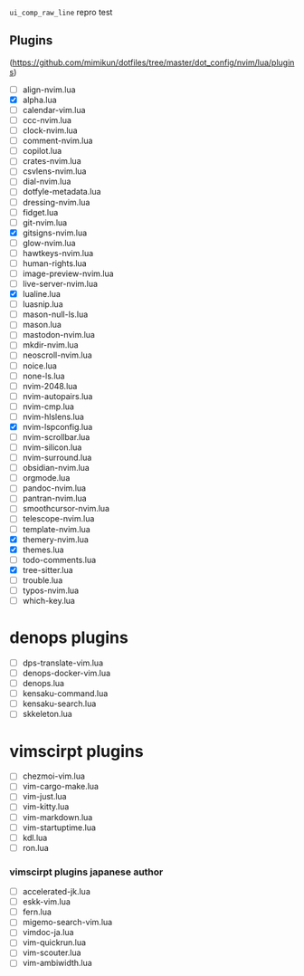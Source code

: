 
`ui_comp_raw_line` repro test

## Plugins

(https://github.com/mimikun/dotfiles/tree/master/dot_config/nvim/lua/plugins)

- [ ] align-nvim.lua
- [x] alpha.lua
- [ ] calendar-vim.lua
- [ ] ccc-nvim.lua
- [ ] clock-nvim.lua
- [ ] comment-nvim.lua
- [ ] copilot.lua
- [ ] crates-nvim.lua
- [ ] csvlens-nvim.lua
- [ ] dial-nvim.lua
- [ ] dotfyle-metadata.lua
- [ ] dressing-nvim.lua
- [ ] fidget.lua
- [ ] git-nvim.lua
- [x] gitsigns-nvim.lua
- [ ] glow-nvim.lua
- [ ] hawtkeys-nvim.lua
- [ ] human-rights.lua
- [ ] image-preview-nvim.lua
- [ ] live-server-nvim.lua
- [x] lualine.lua
- [ ] luasnip.lua
- [ ] mason-null-ls.lua
- [ ] mason.lua
- [ ] mastodon-nvim.lua
- [ ] mkdir-nvim.lua
- [ ] neoscroll-nvim.lua
- [ ] noice.lua
- [ ] none-ls.lua
- [ ] nvim-2048.lua
- [ ] nvim-autopairs.lua
- [ ] nvim-cmp.lua
- [ ] nvim-hlslens.lua
- [x] nvim-lspconfig.lua
- [ ] nvim-scrollbar.lua
- [ ] nvim-silicon.lua
- [ ] nvim-surround.lua
- [ ] obsidian-nvim.lua
- [ ] orgmode.lua
- [ ] pandoc-nvim.lua
- [ ] pantran-nvim.lua
- [ ] smoothcursor-nvim.lua
- [ ] telescope-nvim.lua
- [ ] template-nvim.lua
- [x] themery-nvim.lua
- [x] themes.lua
- [ ] todo-comments.lua
- [x] tree-sitter.lua
- [ ] trouble.lua
- [ ] typos-nvim.lua
- [ ] which-key.lua

# denops plugins

- [ ] dps-translate-vim.lua
- [ ] denops-docker-vim.lua
- [ ] denops.lua
- [ ] kensaku-command.lua
- [ ] kensaku-search.lua
- [ ] skkeleton.lua

# vimscirpt plugins

- [ ] chezmoi-vim.lua
- [ ] vim-cargo-make.lua
- [ ] vim-just.lua
- [ ] vim-kitty.lua
- [ ] vim-markdown.lua
- [ ] vim-startuptime.lua
- [ ] kdl.lua
- [ ] ron.lua

### vimscirpt plugins japanese author

- [ ] accelerated-jk.lua
- [ ] eskk-vim.lua
- [ ] fern.lua
- [ ] migemo-search-vim.lua
- [ ] vimdoc-ja.lua
- [ ] vim-quickrun.lua
- [ ] vim-scouter.lua
- [ ] vim-ambiwidth.lua
